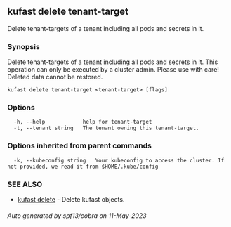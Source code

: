 ## kufast delete tenant-target

Delete tenant-targets of a tenant including all pods and secrets in it.

### Synopsis

Delete tenant-targets of a tenant including all pods and secrets in it. This operation can only be executed by a cluster admin.
Please use with care! Deleted data cannot be restored.

```
kufast delete tenant-target <tenant-target> [flags]
```

### Options

```
  -h, --help            help for tenant-target
  -t, --tenant string   The tenant owning this tenant-target.
```

### Options inherited from parent commands

```
  -k, --kubeconfig string   Your kubeconfig to access the cluster. If not provided, we read it from $HOME/.kube/config
```

### SEE ALSO

* [kufast delete](kufast_delete.md)	 - Delete kufast objects.

###### Auto generated by spf13/cobra on 11-May-2023
